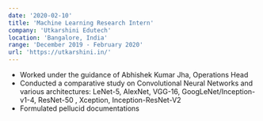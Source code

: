 ```yaml
---
date: '2020-02-10'
title: 'Machine Learning Research Intern'
company: 'Utkarshini Edutech'
location: 'Bangalore, India'
range: 'December 2019 - February 2020'
url: 'https://utkarshini.in/'
---
```


- Worked under the guidance of Abhishek Kumar Jha, Operations Head
- Conducted a comparative study on Convolutional Neural Networks and various architectures: LeNet-5,
AlexNet, VGG-16, GoogLeNet/Inception-v1-4, ResNet-50 , Xception, Inception-ResNet-V2
- Formulated pellucid documentations

